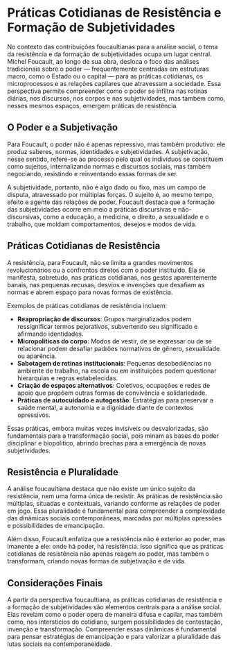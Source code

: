 # Práticas Cotidianas de Resistência e Formação de Subjetividades

No contexto das contribuições foucaultianas para a análise social, o tema da resistência e da formação de subjetividades ocupa um lugar central. Michel Foucault, ao longo de sua obra, desloca o foco das análises tradicionais sobre o poder — frequentemente centradas em estruturas macro, como o Estado ou o capital — para as práticas cotidianas, os microprocessos e as relações capilares que atravessam a sociedade. Essa perspectiva permite compreender como o poder se infiltra nas rotinas diárias, nos discursos, nos corpos e nas subjetividades, mas também como, nesses mesmos espaços, emergem práticas de resistência.

## O Poder e a Subjetivação

Para Foucault, o poder não é apenas repressivo, mas também produtivo: ele produz saberes, normas, identidades e subjetividades. A subjetivação, nesse sentido, refere-se ao processo pelo qual os indivíduos se constituem como sujeitos, internalizando normas e discursos sociais, mas também negociando, resistindo e reinventando essas formas de ser.

A subjetividade, portanto, não é algo dado ou fixo, mas um campo de disputa, atravessado por múltiplas forças. O sujeito é, ao mesmo tempo, efeito e agente das relações de poder. Foucault destaca que a formação das subjetividades ocorre em meio a práticas discursivas e não-discursivas, como a educação, a medicina, o direito, a sexualidade e o trabalho, que moldam comportamentos, desejos e modos de vida.

## Práticas Cotidianas de Resistência

A resistência, para Foucault, não se limita a grandes movimentos revolucionários ou a confrontos diretos com o poder instituído. Ela se manifesta, sobretudo, nas práticas cotidianas, nos gestos aparentemente banais, nas pequenas recusas, desvios e invenções que desafiam as normas e abrem espaço para novas formas de existência.

Exemplos de práticas cotidianas de resistência incluem:

- **Reapropriação de discursos**: Grupos marginalizados podem ressignificar termos pejorativos, subvertendo seu significado e afirmando identidades.
- **Micropolíticas do corpo**: Modos de vestir, de se expressar ou de se relacionar podem desafiar padrões normativos de gênero, sexualidade ou aparência.
- **Sabotagem de rotinas institucionais**: Pequenas desobediências no ambiente de trabalho, na escola ou em instituições podem questionar hierarquias e regras estabelecidas.
- **Criação de espaços alternativos**: Coletivos, ocupações e redes de apoio que propõem outras formas de convivência e solidariedade.
- **Práticas de autocuidado e autogestão**: Estratégias para preservar a saúde mental, a autonomia e a dignidade diante de contextos opressivos.

Essas práticas, embora muitas vezes invisíveis ou desvalorizadas, são fundamentais para a transformação social, pois minam as bases do poder disciplinar e biopolítico, abrindo brechas para a emergência de novas subjetividades.

## Resistência e Pluralidade

A análise foucaultiana destaca que não existe um único sujeito da resistência, nem uma forma única de resistir. As práticas de resistência são múltiplas, situadas e contextuais, variando conforme as relações de poder em jogo. Essa pluralidade é fundamental para compreender a complexidade das dinâmicas sociais contemporâneas, marcadas por múltiplas opressões e possibilidades de emancipação.

Além disso, Foucault enfatiza que a resistência não é exterior ao poder, mas imanente a ele: onde há poder, há resistência. Isso significa que as práticas cotidianas de resistência não apenas reagem ao poder, mas também o transformam, criando novas formas de subjetivação e de vida.

## Considerações Finais

A partir da perspectiva foucaultiana, as práticas cotidianas de resistência e a formação de subjetividades são elementos centrais para a análise social. Elas revelam como o poder opera de maneira difusa e capilar, mas também como, nos interstícios do cotidiano, surgem possibilidades de contestação, invenção e transformação. Compreender essas dinâmicas é fundamental para pensar estratégias de emancipação e para valorizar a pluralidade das lutas sociais na contemporaneidade.